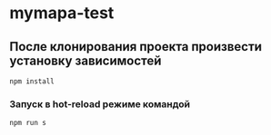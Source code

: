 # mymapa-test

## После клонирования проекта произвести установку зависимостей
```
npm install
```

### Запуск в hot-reload режиме командой
```
npm run s
```